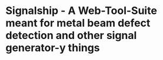 # Signalship - A Web-Tool-Suite meant for metal beam defect detection and other signal generator-y things
